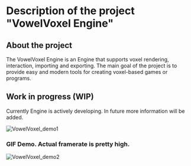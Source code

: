 # Description of the project "VowelVoxel Engine"

## About the project

The VowelVoxel Engine is an Engine that supports voxel rendering, interaction, importing and exporting. The main goal of the project is to provide easy and modern tools for creating voxel-based games or programs.

## Work in progress (WIP)

Currently Engine is actively developing. In future more information will be added.

![VowelVoxel_demo1](https://github.com/ExPikaPaka/VowelVoxel/assets/112851715/98d1a131-3c28-431e-b709-a999bfa999c3)

### GIF Demo. Actual framerate is pretty high.
![VowelVoxel_demo2](https://github.com/ExPikaPaka/VowelVoxel/assets/112851715/b6fcc128-29ca-4e3a-a570-9b8864534331)
